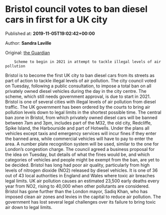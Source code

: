 
# Bristol council votes to ban diesel cars in first for a UK city

Published at: **2019-11-05T19:02:42+00:00**

Author: **Sandra Laville**

Original: [the Guardian](https://www.theguardian.com/environment/2019/nov/05/bristol-becomes-first-uk-city-ban-diesel-cars)


        Scheme to begin in 2021 in attempt to tackle illegal levels of air pollution
      
Bristol is to become the first UK city to ban diesel cars from its streets as part of action to tackle illegal levels of air pollution.
The city council voted on Tuesday, following a public consultation, to impose a total ban on all privately owned diesel vehicles during the day in the city centre. The scheme, which still needs government approval, is due to start in 2021.
Bristol is one of several cities with illegal levels of air pollution from diesel traffic. The UK government has been ordered by the courts to bring air pollution levels down to legal limits in the shortest possible time.
The central ban zone in Bristol, from which privately owned diesel cars will be banned between 7am and 3pm, includes part of the M32, the old city, Redcliffe, Spike Island, the Harbourside and part of Hotwells.
Under the plans all vehicles except taxis and emergency services will incur fines if they enter the banned area, while commercial vehicles will have to pay to enter the area. A number plate recognition system will be used, similar to the one for London’s congestion charge.
The council agreed a business proposal for the idea on Tuesday, but details of what the fines would be, and which categories of vehicles and people might be exempt from the ban, are yet to be decided.
Bristol has long had poor air quality, particularly from high levels of nitrogen dioxide (NO2) released by diesel vehicles. It is one of 36 out of 43 local authorities in England and Wales where toxic air breaches legal limits.
UK air pollution causes an estimated 23,500 early deaths every year from NO2, rising to 40,000 when other pollutants are considered.
Bristol has gone further than the London mayor, Sadiq Khan, who has imposed clean air zones and levies in the capital to reduce air pollution.
The government has lost several legal challenges over its failure to bring toxic air down to legal limits.
